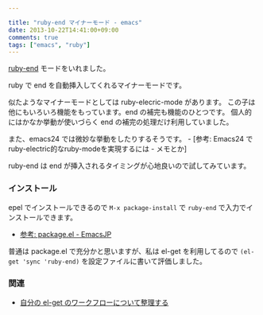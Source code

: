 ```yaml
---

title: "ruby-end マイナーモード - emacs"
date: 2013-10-22T14:41:00+09:00
comments: true
tags: ["emacs", "ruby"]
---
```


[ruby-end](https://github.com/rejeep/ruby-end) モードをいれました。

ruby で end を自動挿入してくれるマイナーモードです。

似たようなマイナーモードとしては ruby-elecric-mode があります。
この子は他にもいろいろ機能をもっています。end の補完も機能のひとつです。
個人的にはかなか挙動が使いづらく end の補完の処理だけ利用していました。

また、emacs24 では微妙な挙動をしたりするそうです。 - [参考: Emacs24 で ruby-electric的なruby-modeを実現するには - メモとか]

ruby-end は end が挿入されるタイミングが心地良いので試してみています。

### インストール

epel でインストールできるので `M-x package-install` で `ruby-end` で入力でインストールできます。

* [参考: package.el - EmacsJP](http://emacs-jp.github.io/packages/package-management/package-el.html)

普通は package.el で充分かと思いますが、私は el-get を利用してるので `(el-get 'sync 'ruby-end)` を設定ファイルに書いて評価しました。

### 関連

* [自分の el-get のワークフローについて整理する](http://blog.eiel.info/blog/2013/08/07/el-get/)
